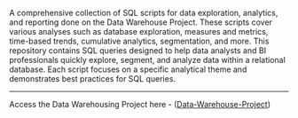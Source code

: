 A comprehensive collection of SQL scripts  for data exploration, analytics, and reporting done on the Data Warehouse Project.
These scripts cover various analyses such as database exploration, measures and metrics, time-based trends, cumulative analytics, segmentation, and more. This repository contains SQL queries designed to help data analysts and BI professionals quickly explore, segment, and analyze data within a relational database. Each script focuses on a specific analytical theme and demonstrates best practices for SQL queries.

---

Access the Data Warehousing Project here - ([Data-Warehouse-Project](https://github.com/dev0919/Data-Analysis-Projects/tree/main/Data%20Warehouse))
